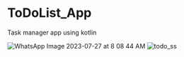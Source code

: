 
# ToDoList_App
Task manager app using kotlin 

![WhatsApp Image 2023-07-27 at 8 08 44 AM](https://github.com/nidhirk2020/ToDoList_App/assets/96578258/d0c9edec-5365-4928-a5cd-f2b9dc4d791e)
![todo_ss](https://github.com/nidhirk2020/PRODIGY_AD_02/assets/96578258/3f1f40d3-b8d8-464d-a992-dafedc380077)
